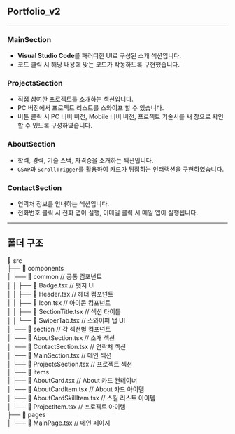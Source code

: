 ## Portfolio_v2
---

### MainSection
- **Visual Studio Code**를 패러디한 UI로 구성된 소개 섹션입니다.  
- 코드 클릭 시 해당 내용에 맞는 코드가 작동하도록 구현했습니다.

### ProjectsSection
- 직접 참여한 프로젝트를 소개하는 섹션입니다.
- PC 버전에서 프로젝트 리스트를 스와이프 할 수 있습니다.
- 버튼 클릭 시 PC 너비 버전, Mobile 너비 버전, 프로젝트 기술서를 새 창으로 확인할 수 있도록 구성하였습니다.

### AboutSection
- 학력, 경력, 기술 스택, 자격증을 소개하는 섹션입니다.
- `GSAP`과 `ScrollTrigger`를 활용하여 카드가 뒤집히는 인터랙션을 구현하였습니다.

### ContactSection
- 연락처 정보를 안내하는 섹션입니다.
- 전화번호 클릭 시 전화 앱이 실행, 이메일 클릭 시 메일 앱이 실행됩니다.

---

## 폴더 구조
📁 src  
├── 📁 components  
│   ├── 📁 common                // 공통 컴포넌트  
│   │   ├── 📄 Badge.tsx         // 뱃지 UI  
│   │   ├── 📄 Header.tsx        // 헤더 컴포넌트  
│   │   ├── 📄 Icon.tsx          // 아이콘 컴포넌트  
│   │   ├── 📄 SectionTitle.tsx  // 섹션 타이틀  
│   │   └── 📄 SwiperTab.tsx     // 스와이퍼 탭 UI  
│   └── 📁 section               // 각 섹션별 컴포넌트  
│       ├── 📄 AboutSection.tsx     // 소개 섹션  
│       ├── 📄 ContactSection.tsx   // 연락처 섹션  
│       ├── 📄 MainSection.tsx      // 메인 섹션  
│       ├── 📄 ProjectsSection.tsx  // 프로젝트 섹션  
│       └── 📁 items  
│           ├── 📄 AboutCard.tsx           // About 카드 컨테이너  
│           ├── 📄 AboutCardItem.tsx       // About 카드 아이템  
│           ├── 📄 AboutCardSkillItem.tsx  // 스킬 리스트 아이템  
│           └── 📄 ProjectItem.tsx         // 프로젝트 아이템  
├── 📁 pages  
│   └── 📄 MainPage.tsx         // 메인 페이지
